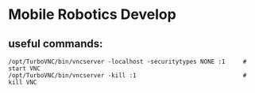 # Mobile Robotics Develop

## useful commands:
```
/opt/TurboVNC/bin/vncserver -localhost -securitytypes NONE :1     # start VNC
/opt/TurboVNC/bin/vncserver -kill :1                              # kill VNC
```
